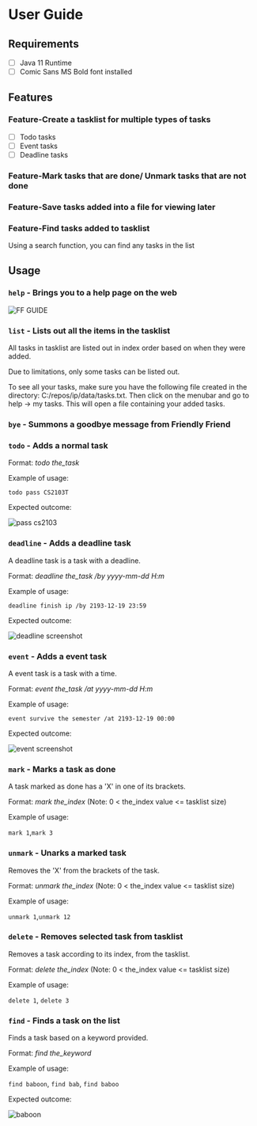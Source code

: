 # User Guide

## Requirements
- [ ] Java 11 Runtime
- [ ] Comic Sans MS Bold font installed

## Features 

### Feature-Create a tasklist for multiple types of tasks

- [ ] Todo tasks
- [ ] Event tasks
- [ ] Deadline tasks

### Feature-Mark tasks that are done/ Unmark tasks that are not done

### Feature-Save tasks added into a file for viewing later

### Feature-Find tasks added to tasklist

Using a search function, you can find any tasks in the list

## Usage

### `help` - Brings you to a help page on the web

![FF GUIDE](https://user-images.githubusercontent.com/77189033/153693063-fc7bf720-6ef6-444d-b1d7-fe5ff51e15e0.jpg)

### `list` - Lists out all the items in the tasklist

All tasks in tasklist are listed out in index order based
on when they were added.

Due to limitations, only some tasks can be listed out.

To see all your tasks, make sure you have the following file
created in the directory: C:/repos/ip/data/tasks.txt. Then click
on the menubar and go to help -> my tasks. This will open a file
containing your added tasks.

### `bye` - Summons a goodbye message from Friendly Friend

### `todo` - Adds a normal task

Format: *todo the_task*

Example of usage: 

`todo pass CS2103T`

Expected outcome:

![pass cs2103](https://user-images.githubusercontent.com/77189033/153693340-37f3da52-1658-4560-ae95-942952d6f5e3.jpg)

### `deadline` - Adds a deadline task

A deadline task is a task with a deadline.

Format: *deadline the_task /by yyyy-mm-dd H:m*

Example of usage: 

`deadline finish ip /by 2193-12-19 23:59`

Expected outcome:

![deadline screenshot](https://user-images.githubusercontent.com/77189033/153693548-494de2d5-8a37-4dca-b8fc-145f19af1cdc.jpg)

### `event` - Adds a event task

A event task is a task with a time.

Format: *event the_task /at yyyy-mm-dd H:m*

Example of usage: 

`event survive the semester /at 2193-12-19 00:00`

Expected outcome:

![event screenshot](https://user-images.githubusercontent.com/77189033/153693682-7bb7747b-9683-4e1b-9b11-94d4808fccdb.jpg)

### `mark` - Marks a task as done

A task marked as done has a 'X' in one of its brackets.

Format: *mark the_index* (Note: 0 < the_index value <= tasklist size)

Example of usage: 

`mark 1`,`mark 3` 

### `unmark` - Unarks a marked task

Removes the 'X' from the brackets of the task.

Format: *unmark the_index* (Note: 0 < the_index value <= tasklist size)

Example of usage: 

`unmark 1`,`unmark 12`

### `delete` - Removes selected task from tasklist

Removes a task according to its index, from the tasklist.

Format: *delete the_index* (Note: 0 < the_index value <= tasklist size)

Example of usage: 

`delete 1`, `delete 3`

### `find` - Finds a task on the list

Finds a task based on a keyword provided.

Format: *find the_keyword*

Example of usage: 

`find baboon`, `find bab`, `find baboo`

Expected outcome:

![baboon](https://user-images.githubusercontent.com/77189033/153694046-814cdb1a-183a-4502-a60a-d435d56884a6.jpg)


